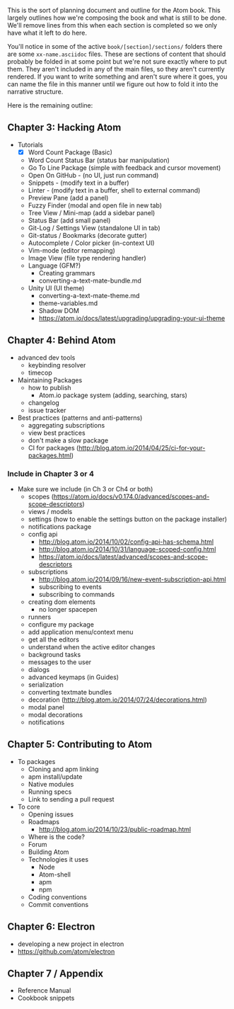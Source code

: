 This is the sort of planning document and outline for the Atom book. This
largely outlines how we're composing the book and what is still to be
done.  We'll remove lines from this when each section is completed so we
only have what it left to do here.

You'll notice in some of the active `book/[section]/sections/` folders
there are some `xx-name.asciidoc` files. These are sections of content that
should probably be folded in at some point but we're not sure exactly where
to put them. They aren't included in any of the main files, so they aren't
currently rendered. If you want to write something and aren't sure where it
goes, you can name the file in this manner until we figure out how to fold
it into the narrative structure.

Here is the remaining outline:

## Chapter 3: Hacking Atom

* Tutorials
  * [x] Word Count Package (Basic)
  * Word Count Status Bar (status bar manipulation)
  * Go To Line Package (simple with feedback and cursor movement)
  * Open On GitHub - (no UI, just run command)
  * Snippets - (modify text in a buffer)
  * Linter - (modify text in a buffer, shell to external command)
  * Preview Pane (add a panel)
  * Fuzzy Finder (modal and open file in new tab)
  * Tree View / Mini-map (add a sidebar panel)
  * Status Bar (add small panel)
  * Git-Log / Settings View (standalone UI in tab)
  * Git-status / Bookmarks (decorate gutter)
  * Autocomplete / Color picker (in-context UI)
  * Vim-mode (editor remapping)
  * Image View (file type rendering handler)
  * Language (GFM?)
    * Creating grammars
    * converting-a-text-mate-bundle.md
  * Unity UI (UI theme)
    * converting-a-text-mate-theme.md
    * theme-variables.md
    * Shadow DOM
    - https://atom.io/docs/latest/upgrading/upgrading-your-ui-theme

## Chapter 4: Behind Atom

  * advanced dev tools
    - keybinding resolver
    - timecop
  * Maintaining Packages
    * how to publish
      * Atom.io package system (adding, searching, stars)
    * changelog
    * issue tracker
  * Best practices (patterns and anti-patterns)
    * aggregating subscriptions
    * view best practices
    * don't make a slow package
    * CI for packages (http://blog.atom.io/2014/04/25/ci-for-your-packages.html)

### Include in Chapter 3 or 4
* Make sure we include (in Ch 3 or Ch4 or both)
  * scopes (https://atom.io/docs/v0.174.0/advanced/scopes-and-scope-descriptors)
  * views / models
  * settings (how to enable the settings button on the package installer)
  * notifications package
  * config api
    - http://blog.atom.io/2014/10/02/config-api-has-schema.html
    - http://blog.atom.io/2014/10/31/language-scoped-config.html
    - https://atom.io/docs/latest/advanced/scopes-and-scope-descriptors
  * subscriptions
    - http://blog.atom.io/2014/09/16/new-event-subscription-api.html
    * subscribing to events
    * subscribing to commands
  * creating dom elements
    - no longer spacepen
  * runners
  * configure my package
  * add application menu/context menu
  * get all the editors
  * understand when the active editor changes
  * background tasks
  * messages to the user
  * dialogs
  * advanced keymaps (in Guides)
  * serialization
  * converting textmate bundles
  * decoration (http://blog.atom.io/2014/07/24/decorations.html)
  * modal panel
  * modal decorations
  * notifications

## Chapter 5: Contributing to Atom

* To packages
  * Cloning and apm linking
  * apm install/update
  * Native modules
  * Running specs
  * Link to sending a pull request
* To core
  * Opening issues
  * Roadmaps
    - http://blog.atom.io/2014/10/23/public-roadmap.html
  * Where is the code?
  * Forum
  * Building Atom
  * Technologies it uses
    * Node
    * Atom-shell
    * apm
    * npm
  * Coding conventions
  * Commit conventions

## Chapter 6: Electron

* developing a new project in electron
* https://github.com/atom/electron

## Chapter 7 / Appendix

* Reference Manual
* Cookbook snippets

